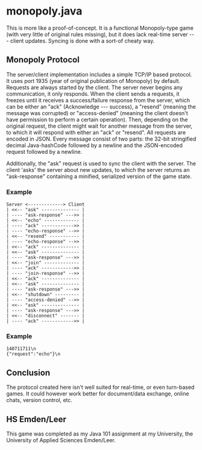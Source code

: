 # monopoly.java

This is more like a proof-of-concept. It is a functional Monopoly-type game
(with very little of original rules missing), but it does lack real-time
server --- client updates. Syncing is done with a sort-of cheaty way.

## Monopoly Protocol
The server/client implementation includes a simple TCP/IP based protocol.  It
uses port 1935 (year of original publication of Monopoly) by default.  Requests
are always started by the client.  The server never begins any communication, it
only responds.  When the client sends a requests, it freezes until it receives a
success/failure response from the server, which can be either an "ack"
(Acknowledge --- success), a "resend" (meaning the message was corrupted) or
"access-denied" (meaning the client doesn't have permission to perform a certain
operation).  Then, depending on the original request, the client might wait for
another message from the server, to which it will respond with either an "ack"
or "resend".  All requests are encoded in JSON.  Every message consist of two
parts: the 32-bit stringified decimal Java-hashCode followed by a newline and
the JSON-encoded request followed by a newline.

Additionally, the "ask" request is used to sync the client with the server. The
client 'asks' the server about new updates, to which the server returns an
"ask-response" containing a minified, serialized version of the game state.

### Example

```
Server <-------------> Client
| <<-- "ask" -------------- |
| ---- "ask-response" --->> |
| <<-- "echo" ------------- |
| ---- "ack" ------------>> |
| ---- "echo-response" -->> |
| <<-- "resend" ----------- |
| ---- "echo-response" -->> |
| <<-- "ack" -------------- |
| <<-- "ask" -------------- |
| ---- "ask-response" --->> |
| <<-- "join" ------------- |
| ---- "ack" ------------>> |
| ---- "join-response" -->> |
| <<-- "ack" -------------- |
| <<-- "ask" -------------- |
| ---- "ask-response" --->> |
| <<-- "shutdown" --------- |
| ---- "access-denied" -->> |
| <<-- "ask" -------------- |
| ---- "ask-response" --->> |
| <<-- "disconnect" ------- |
| ---- "ack" ------------>> |
```

### Example

```
140711711\n
{"request":"echo"}\n
```

## Conclusion

The protocol created here isn't well suited for real-time, or even turn-based
games. It could however work better for document/data exchange, online chats,
version control, etc.

## HS Emden/Leer

This game was completed as my Java 101 assignment at my University, the
University of Applied Sciences Emden/Leer.
